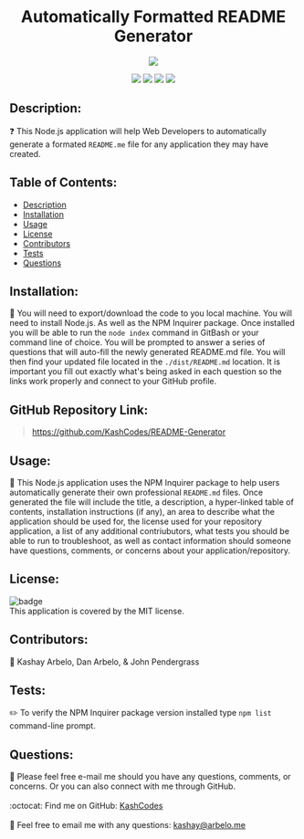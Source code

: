 
  <h1 align="center">Automatically Formatted README Generator </h1>
  
  <p align="center">
    <img src="https://img.shields.io/badge/license-MIT-success" />
  </p> 
  <p align="center">
    <img src="https://img.shields.io/github/repo-size/KashCodes/README-Generator?style=plastic" />
    <img src="https://img.shields.io/github/languages/count/KashCodes/README-Generator?style=plastic" />
    <img src="https://img.shields.io/github/languages/top/KashCodes/README-Generator?style=plastic" />
    <img src="https://img.shields.io/github/last-commit/KashCodes/README-Generator?style=plastic" />
  </p>
  
  ## Description:
  ❓ This Node.js application will help Web Developers to automatically generate a formated `README.me` file for any application they may have created.

  
  ## Table of Contents:
  - [Description](#description)
  - [Installation](#installation)
  - [Usage](#usage)
  - [License](#license)
  - [Contributors](#contributors)
  - [Tests](#tests)
  - [Questions](#questions)

  ## Installation:
  🚨 You will need to export/download the code to you local machine. You will need to install Node.js. As well as the NPM Inquirer package.   Once installed you will be able to run the `node index` command in GitBash or your command line of choice. You will be prompted to answer a series of questions that will auto-fill the newly generated README.md file. You will then find your updated file located in the `./dist/README.md` location. It is important you fill out exactly what's being asked in each question so the links work properly and connect to your GitHub profile.

  ## GitHub Repository Link: 
  > https://github.com/KashCodes/README-Generator

  ## Usage:
  🚀 This Node.js application uses the NPM Inquirer package to help users automatically generate their own professional `README.md` files. Once generated the file will include the title, a description, a hyper-linked table of contents, installation instructions (if any), an area to describe what the application should be used for, the license used for your repository application, a list of any additional contriubutors, what tests you should be able to run to troubleshoot, as well as contact information should someone have questions, comments, or concerns about your application/repository.

  ## License:
  ![badge](https://img.shields.io/badge/license-MIT-success)
  <br />
  This application is covered by the MIT license.

  ## Contributors:
  👥 Kashay Arbelo, Dan Arbelo, & John Pendergrass

  ## Tests:
  ✏️ To verify the NPM Inquirer package version installed type `npm list` command-line prompt.

  ## Questions:
  🔧 Please feel free e-mail me should you have any questions, comments, or concerns.  Or you can also connect with me through GitHub.<br />
    <br />
    :octocat: Find me on GitHub: [KashCodes](https://github.com/KashCodes)<br />
    <br />
    📜 Feel free to email me with any questions: kashay@arbelo.me<br /><br />

  